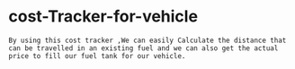 ﻿# cost-Tracker-for-vehicle
    By using this cost tracker ,We can easily Calculate the distance that can be travelled in an existing fuel and we can also get the actual price to fill our fuel tank for our vehicle.
